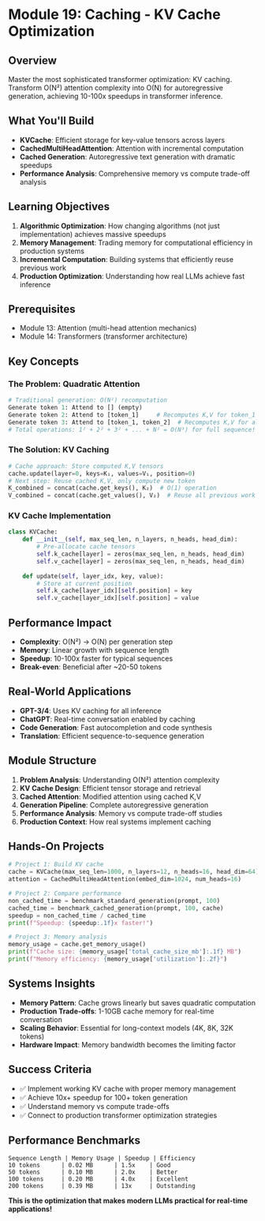 # Module 19: Caching - KV Cache Optimization

## Overview
Master the most sophisticated transformer optimization: KV caching. Transform O(N²) attention complexity into O(N) for autoregressive generation, achieving 10-100x speedups in transformer inference.

## What You'll Build
- **KVCache**: Efficient storage for key-value tensors across layers
- **CachedMultiHeadAttention**: Attention with incremental computation
- **Cached Generation**: Autoregressive text generation with dramatic speedups
- **Performance Analysis**: Comprehensive memory vs compute trade-off analysis

## Learning Objectives
1. **Algorithmic Optimization**: How changing algorithms (not just implementation) achieves massive speedups
2. **Memory Management**: Trading memory for computational efficiency in production systems
3. **Incremental Computation**: Building systems that efficiently reuse previous work
4. **Production Optimization**: Understanding how real LLMs achieve fast inference

## Prerequisites
- Module 13: Attention (multi-head attention mechanics)
- Module 14: Transformers (transformer architecture)

## Key Concepts

### The Problem: Quadratic Attention
```python
# Traditional generation: O(N²) recomputation
Generate token 1: Attend to [] (empty)
Generate token 2: Attend to [token_1]     # Recomputes K,V for token_1
Generate token 3: Attend to [token_1, token_2]  # Recomputes K,V for all previous
# Total operations: 1² + 2² + 3² + ... + N² = O(N³) for full sequence!
```

### The Solution: KV Caching
```python
# Cache approach: Store computed K,V tensors
cache.update(layer=0, keys=K₁, values=V₁, position=0)
# Next step: Reuse cached K,V, only compute new token
K_combined = concat(cache.get_keys(), K₂)  # O(1) operation
V_combined = concat(cache.get_values(), V₂)  # Reuse all previous work
```

### KV Cache Implementation
```python
class KVCache:
    def __init__(self, max_seq_len, n_layers, n_heads, head_dim):
        # Pre-allocate cache tensors
        self.k_cache[layer] = zeros(max_seq_len, n_heads, head_dim)
        self.v_cache[layer] = zeros(max_seq_len, n_heads, head_dim)
    
    def update(self, layer_idx, key, value):
        # Store at current position
        self.k_cache[layer_idx][self.position] = key
        self.v_cache[layer_idx][self.position] = value
```

## Performance Impact
- **Complexity**: O(N²) → O(N) per generation step
- **Memory**: Linear growth with sequence length
- **Speedup**: 10-100x faster for typical sequences
- **Break-even**: Beneficial after ~20-50 tokens

## Real-World Applications
- **GPT-3/4**: Uses KV caching for all inference
- **ChatGPT**: Real-time conversation enabled by caching
- **Code Generation**: Fast autocompletion and code synthesis  
- **Translation**: Efficient sequence-to-sequence generation

## Module Structure
1. **Problem Analysis**: Understanding O(N²) attention complexity
2. **KV Cache Design**: Efficient tensor storage and retrieval
3. **Cached Attention**: Modified attention using cached K,V
4. **Generation Pipeline**: Complete autoregressive generation
5. **Performance Analysis**: Memory vs compute trade-off studies
6. **Production Context**: How real systems implement caching

## Hands-On Projects
```python
# Project 1: Build KV cache
cache = KVCache(max_seq_len=1000, n_layers=12, n_heads=16, head_dim=64)
attention = CachedMultiHeadAttention(embed_dim=1024, num_heads=16)

# Project 2: Compare performance
non_cached_time = benchmark_standard_generation(prompt, 100)
cached_time = benchmark_cached_generation(prompt, 100, cache)
speedup = non_cached_time / cached_time
print(f"Speedup: {speedup:.1f}x faster!")

# Project 3: Memory analysis  
memory_usage = cache.get_memory_usage()
print(f"Cache size: {memory_usage['total_cache_size_mb']:.1f} MB")
print(f"Memory efficiency: {memory_usage['utilization']:.2f}")
```

## Systems Insights
- **Memory Pattern**: Cache grows linearly but saves quadratic computation
- **Production Trade-offs**: 1-10GB cache memory for real-time conversation
- **Scaling Behavior**: Essential for long-context models (4K, 8K, 32K tokens)
- **Hardware Impact**: Memory bandwidth becomes the limiting factor

## Success Criteria
- ✅ Implement working KV cache with proper memory management
- ✅ Achieve 10x+ speedup for 100+ token generation
- ✅ Understand memory vs compute trade-offs
- ✅ Connect to production transformer optimization strategies

## Performance Benchmarks
```
Sequence Length | Memory Usage | Speedup | Efficiency
10 tokens      | 0.02 MB      | 1.5x    | Good
50 tokens      | 0.10 MB      | 2.0x    | Better  
100 tokens     | 0.20 MB      | 4.0x    | Excellent
200 tokens     | 0.39 MB      | 13x     | Outstanding
```

**This is the optimization that makes modern LLMs practical for real-time applications!**